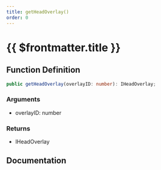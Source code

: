 ```yaml
---
title: getHeadOverlay()
order: 0
---
```


# {{ $frontmatter.title }}

## Function Definition

```ts
public getHeadOverlay(overlayID: number): IHeadOverlay;
```

### Arguments

* overlayID: number

### Returns

* IHeadOverlay

## Documentation

<!--@include: ./parts/getHeadOverlay.md-->
